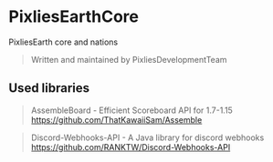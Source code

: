 # PixliesEarthCore
PixliesEarth core and nations
> Written and maintained by PixliesDevelopmentTeam

## Used libraries
> AssembleBoard - Efficient Scoreboard API for 1.7-1.15
https://github.com/ThatKawaiiSam/Assemble

> Discord-Webhooks-API - A Java library for discord webhooks
https://github.com/RANKTW/Discord-Webhooks-API